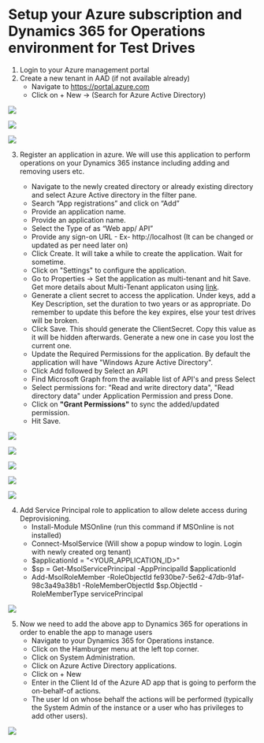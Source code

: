 # Setup your Azure subscription and Dynamics 365 for Operations environment for Test Drives

1.	Login to your Azure management portal
2.	Create a new tenant in AAD (if not available already)
      *    Navigate to https://portal.azure.com
      *    Click on + New ->  (Search for Azure Active Directory)

![](https://github.com/Azure/AzureTestDrive/blob/master/AzureTestDriveImages/SetupSub1.jpg)

![](https://github.com/Azure/AzureTestDrive/blob/master/AzureTestDriveImages/SetupSub2.jpg)

![](https://github.com/Azure/AzureTestDrive/blob/master/AzureTestDriveImages/SetupSub3.jpg)

3. 	Register an application in azure. We will use this application to perform operations on your Dynamics 365 instance including adding and removing users etc. 

      *    Navigate to the newly created directory or already existing directory and select Azure Active directory in the filter pane.
      *    Search “App registrations” and click on “Add”
      *    Provide an application name.
      *    Provide an application name.
      *    Select the Type of as “Web app/ API”
      *    Provide any sign-on URL - Ex- http://localhost (It can be changed or updated as per need later on)
      *    Click Create. It will take a while to create the application. Wait for sometime.
      *    Click on "Settings" to configure the application.
      *    Go to  Properties -> Set the application as multi-tenant and hit Save. Get more details about Multi-Tenant applicaton using [link](https://docs.microsoft.com/en-us/azure/active-directory/develop/active-directory-integrating-applications#adding-an-application).
      *    Generate a client secret to access the application. Under keys, add a Key Description, set the duration to two years or as appropriate. Do remember to update this before the key expires, else your test drives will be broken. 
      *    Click Save. This should generate the ClientSecret. Copy this value as it will be hidden afterwards. Generate a new one in case you lost the current one. 
      *    Update the Required Permissions for the application. By default the application will have "Windows Azure Active Directory".
      *    Click Add followed by Select an API
      *    Find Microsoft Graph from the available list of API's and press Select
      *    Select permissions for: "Read and write directory data", "Read directory data" under Application Permission and press Done.
      *    Click on **"Grant Permissions"** to sync the added/updated permission.
      *    Hit Save.

![](https://github.com/Azure/AzureTestDrive/blob/master/AzureTestDriveImages/SetupSub4.jpg)

![](https://github.com/Azure/AzureTestDrive/blob/master/AzureTestDriveImages/SetupSub5.jpg)

![](https://github.com/Azure/AzureTestDrive/blob/master/AzureTestDriveImages/SetupSub6.jpg)

![](https://github.com/Azure/AzureTestDrive/blob/master/AzureTestDriveImages/TestDrive_GrantPermission.png)

![](https://github.com/Azure/AzureTestDrive/blob/master/AzureTestDriveImages/TestDriveGrantPermissions.PNG)

4. Add Service Principal role to application to allow delete access during Deprovisioning.
    * Install-Module MSOnline  (run this command if MSOnline is not installed)
    * Connect-MsolService (Will show a popup window to login. Login with newly created org tenant)
    * $applicationId = "<YOUR_APPLICATION_ID>"
    * $sp = Get-MsolServicePrincipal -AppPrincipalId $applicationId
    * Add-MsolRoleMember -RoleObjectId fe930be7-5e62-47db-91af-98c3a49a38b1 -RoleMemberObjectId $sp.ObjectId -RoleMemberType servicePrincipal
 
 ![](https://github.com/Microsoft/AppSource/blob/patch-1/Images/Connect_MsolService.PNG)

5. Now we need to add the above app to Dynamics 365 for operations in order to enable the app to manage users
      *    Navigate to your Dynamics 365 for Operations instance.
      *    Click on the Hamburger menu at the left top corner.
      *    Click on System Administration.
      *    Click on Azure Active Directory applications.
      *    Click on + New
      *    Enter in the Client Id of the Azure AD app that is going to perform the on-behalf-of actions.
      *    The user Id on whose behalf the actions will be performed (typically the System Admin of the instance or a user who has privileges to add other users).

![](https://github.com/Azure/AzureTestDrive/blob/master/AzureTestDriveImages/Dynamics365OperationsAddApp.png)
